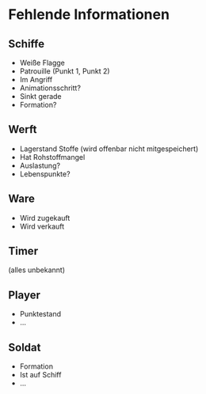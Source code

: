 Fehlende Informationen
======================

Schiffe
-------
- Weiße Flagge
- Patrouille (Punkt 1, Punkt 2)
- Im Angriff
- Animationsschritt?
- Sinkt gerade
- Formation?

Werft
-----
- Lagerstand Stoffe (wird offenbar nicht mitgespeichert)
- Hat Rohstoffmangel
- Auslastung?
- Lebenspunkte?

Ware
----
- Wird zugekauft
- Wird verkauft

Timer
-----
(alles unbekannt)

Player
------
- Punktestand
- ...

Soldat
------
- Formation
- Ist auf Schiff
- ...
